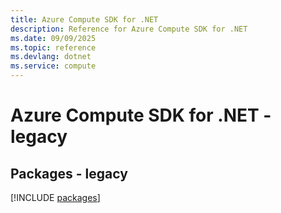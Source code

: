 ```yaml
---
title: Azure Compute SDK for .NET
description: Reference for Azure Compute SDK for .NET
ms.date: 09/09/2025
ms.topic: reference
ms.devlang: dotnet
ms.service: compute
---
```

# Azure Compute SDK for .NET - legacy
## Packages - legacy
[!INCLUDE [packages](compute-index.md)]